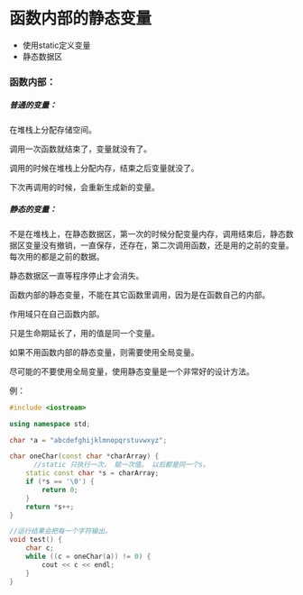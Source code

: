 # 函数内部的静态变量

- 使用static定义变量
- 静态数据区

### 函数内部：

##### 普通的变量：

在堆栈上分配存储空间。

调用一次函数就结束了，变量就没有了。

调用的时候在堆栈上分配内存，结束之后变量就没了。

下次再调用的时候，会重新生成新的变量。

##### 静态的变量：

不是在堆栈上，在静态数据区，第一次的时候分配变量内存，调用结束后，静态数据区变量没有撤销，一直保存，还存在，第二次调用函数，还是用的之前的变量。每次用的都是之前的数据。

静态数据区一直等程序停止才会消失。



函数内部的静态变量，不能在其它函数里调用，因为是在函数自己的内部。

作用域只在自己函数内部。

只是生命期延长了，用的值是同一个变量。



如果不用函数内部的静态变量，则需要使用全局变量。

尽可能的不要使用全局变量，使用静态变量是一个非常好的设计方法。



例：

```c++
#include <iostream>

using namespace std;

char *a = "abcdefghijklmnopqrstuvwxyz";

char oneChar(const char *charArray) {
	  //static 只执行一次， 赋一次值。 以后都是同一个s。
    static const char *s = charArray;
    if (*s == '\0') {
        return 0;
    }
    return *s++;
}

//运行结果会把每一个字符输出。
void test() {
    char c;
    while ((c = oneChar(a)) != 0) {
        cout << c << endl;
    }
}
```